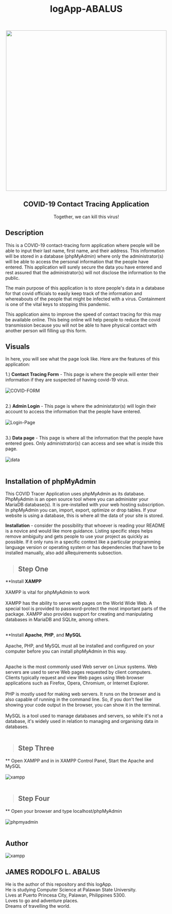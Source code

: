 <h1 align="center"> logApp-ABALUS </h1> <br>
<p align="center"> 
   <a href="https://giphy.com/gifs/nowthis-fuck-covid-the-coronavirus-covid-19-sfFM0VWuQfINlsHFVY">
    <img src="https://media2.giphy.com/media/sfFM0VWuQfINlsHFVY/giphy.gif?cid=ecf05e47q6nf0j7lcqb290zhblr6f2zt60ax8xqalznd1ka5&rid=giphy.gif&ct=g" width="500" height="500" style="display: block; margin: 0 auto"">
    </a>
    </p>

<h2 align="center"> COVID-19 Contact Tracing Application </h2>
<p align="center">
  Together, we can kill this virus! <br>
</p>


## Description                 
                
This is a COVID-19 contact-tracing form application where people will be able to input their last name, first name, and their address. This information will be stored in a database (phpMyAdmin) where only the administrator(s) will be able to access the personal information that the people have entered. This application will surely secure the data you have entered and rest assured that the administrator(s) will not disclose the information to the public. 
                 
The main purpose of this application is to store people's data in a database for that covid officials to easily keep track of the information and whereabouts of the people that might be infected with a virus. Containment is one of the vital keys to stopping this pandemic.                                    
                 
This application aims to improve the speed of contact tracing for this may be available online. This being online will help people to reduce the covid transmission because you will not be able to have physical contact with another person will filling up this form.                 
             
                 
                 
##  Visuals

In here, you will see what the page look like. Here are the features of this application: <br>
                 
1.) **Contact Tracing Form** -
    This page is where the people will enter their information if they are suspected of having covid-19 virus.  <br>        
 ![COVID-FORM](img/1.png)  <br><br>  
                 
2.) **Admin Login** - 
    This page is where the administator(s) will login their account to access the information that the people have entered.  <br>               
 ![Login-Page](img/2.png) <br><br>  
                 
3.) **Data page** -
    This page is where all the information that the people have entered goes. Only administrator(s) can access and see what is inside this page. <br><br>                 ![data](img/3.png)  <br><br> 
                 

## Installation of phpMyAdmin
                 
This COVID Tracer Application uses phpMyAdmin as its database. PhpMyAdmin is an open source tool where you can administer your MariaDB database(s). It is pre-installed with your web hosting subscription. In phpMyAdmin you can, import, export, optimize or drop tables. If your website is using a database, this is where all the data of your site is stored.
                 
**Installation** - consider the possibility that whoever is reading your README is a novice and would like more guidance. Listing specific steps helps remove ambiguity and gets people to use your project as quickly as possible. If it only runs in a specific context like a particular programming language version or operating system or has dependencies that have to be installed manually, also add aRequirements subsection.                                           

> ## Step One      
**Install **XAMPP** <br><br>
XAMPP is vital for phpMyAdmin to work <br><br>
XAMPP has the ability to serve web pages on the World Wide Web. A special tool is provided to password-protect the most important parts of the package. XAMPP also provides support for creating and manipulating databases in MariaDB and SQLite, among others. <br><br>                 
                

**Install **Apache**, **PHP**, and **MySQL**<br><br>
Apache, PHP, and MySQL must all be installed and configured on your computer before you can install phpMyAdmin in this way.<br><br>

Apache is the most commonly used Web server on Linux systems. Web servers are used to serve Web pages requested by client computers. Clients typically request and view Web pages using Web browser applications such as Firefox, Opera, Chromium, or Internet Explorer.<br><br>
PHP is mostly used for making web servers. It runs on the browser and is also capable of running in the command line. So, if you don't feel like showing your code output in the browser, you can show it in the terminal. <br><br>
 MySQL is a tool used to manage databases and servers, so while it's not a database, it's widely used in relation to managing and organising data in databases. <br><br>               
> ## Step Three
 ** Open XAMPP and in in XAMPP Control Panel, Start the Apache and MySQL  <br><br>
  ![xampp](img/5.png)  <br><br> 
                 
> ## Step Four
 ** Open your browser and type localhost/phpMyAdmin<br><br>
   ![phpmyadmin](img/6.png)  <br><br>                


## Author
                 
![xampp](img/7.jpg)  <br>
                 
<h2 align="left"> JAMES RODOLFO L. ABALUS </h2>
He is the author of this repository and this logApp.<br> He is studying Computer Science at Palawan State University.<br> Lives at Puerto Princesa City, Palawan, Philippines 5300.<br> Loves to go and adventure places.<br> Dreams of travelling the world. 
